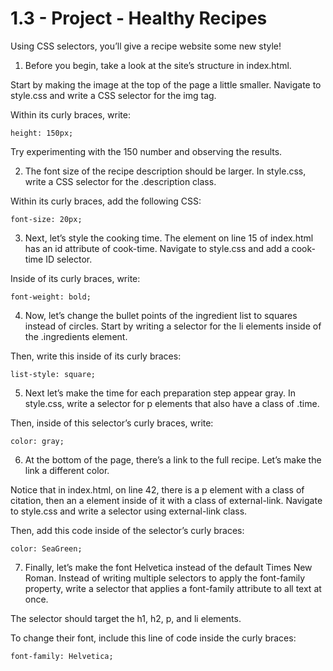 # 1.3 - Project - Healthy Recipes
Using CSS selectors, you’ll give a recipe website some new style!

1. Before you begin, take a look at the site’s structure in index.html.

Start by making the image at the top of the page a little smaller. Navigate to style.css and write a CSS selector for the img tag.

Within its curly braces, write:
```
height: 150px;
```
Try experimenting with the 150 number and observing the results.

2. The font size of the recipe description should be larger. In style.css, write a CSS selector for the .description class.

Within its curly braces, add the following CSS:
```
font-size: 20px;
```
3. Next, let’s style the cooking time. The element on line 15 of index.html has an id attribute of cook-time. Navigate to style.css and add a cook-time ID selector.

Inside of its curly braces, write:
```
font-weight: bold;
```
4. Now, let’s change the bullet points of the ingredient list to squares instead of circles. Start by writing a selector for the li elements inside of the .ingredients element.

Then, write this inside of its curly braces:
```
list-style: square;
```
5. Next let’s make the time for each preparation step appear gray. In style.css, write a selector for p elements that also have a class of .time.

Then, inside of this selector’s curly braces, write:
```
color: gray;
```
6. At the bottom of the page, there’s a link to the full recipe. Let’s make the link a different color.

Notice that in index.html, on line 42, there is a p element with a class of citation, then an a element inside of it with a class of external-link. Navigate to style.css and write a selector using external-link class.

Then, add this code inside of the selector’s curly braces:
```
color: SeaGreen;
```
7. Finally, let’s make the font Helvetica instead of the default Times New Roman. Instead of writing multiple selectors to apply the font-family property, write a selector that applies a font-family attribute to all text at once.

The selector should target the h1, h2, p, and li elements.

To change their font, include this line of code inside the curly braces:
```
font-family: Helvetica;
```